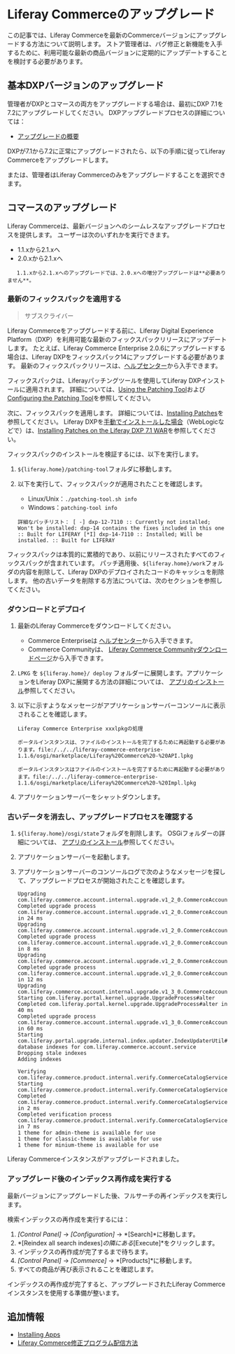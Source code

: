 # Liferay Commerceのアップグレード

この記事では、Liferay Commerceを最新のCommerceバージョンにアップグレードする方法について説明します。 ストア管理者は、バグ修正と新機能を入手するために、利用可能な最新の商品バージョンに定期的にアップデートすることを検討する必要があります。

## 基本DXPバージョンのアップグレード

管理者がDXPとコマースの両方をアップグレードする場合は、最初にDXP 7.1を7.2にアップグレードしてください。 DXPアップグレードプロセスの詳細については：

  - [アップグレードの概要](https://learn.liferay.com/dxp/7.x/en/installation-and-upgrades/upgrading-liferay-dxp/upgrade-basics/upgrade-overview.html)

DXPが7.1から7.2に正常にアップグレードされたら、以下の手順に従ってLiferay Commerceをアップグレードします。

または、管理者はLiferay Commerceのみをアップグレードすることを選択できます。

## コマースのアップグレード

Liferay Commerceは、最新バージョンへのシームレスなアップグレードプロセスを提供します。 ユーザーは次のいずれかを実行できます。

  - 1.1.xから2.1.xへ
  - 2.0.xから2.1.xへ

<!-- end list -->

``` tip::
   1.1.xから2.1.xへのアップグレードでは、2.0.xへの増分アップグレードは**必要ありません**。
```

### 最新のフィックスパックを適用する

> サブスクライバー

Liferay Commerceをアップグレードする前に、Liferay Digital Experience Platform（DXP）を利用可能な最新のフィックスパックリリースにアップデートします。 たとえば、Liferay Commerce Enterprise 2.0.6にアップグレードする場合は、Liferay DXPをフィックスパック14にアップグレードする必要があります。 最新のフィックスパックリリースは、[ヘルプセンター](https://customer.liferay.com/downloads)から入手できます。

フィックスパックは、Liferayパッチングツールを使用してLiferay DXPインストールに適用されます。 詳細については、[Using the Patching Tool](https://help.liferay.com/hc/articles/360018176551-Using-the-Patching-Tool)および[Configuring the Patching Tool](https://help.liferay.com/hc/articles/360018176611-Configuring-the-Patching-Tool)を参照してください。

次に、フィックスパックを適用します。 詳細については、[Installing Patches](https://help.liferay.com/hc/en-us/articles/360028810512-Installing-Patches)を参照してください。 Liferay DXPを[手動でインストールした場合](https://help.liferay.com/hc/articles/360017896672-Installing-Liferay-DXP-Manually-)（WebLogicなどで）は、[Installing Patches on the Liferay DXP 7.1 WAR](https://help.liferay.com/hc/articles/360018176651-Installing-patches-on-the-Liferay-DXP-7-1-WAR)を参照してください。

フィックスパックのインストールを検証するには、以下を実行します。

1.  `${liferay.home}/patching-tool`フォルダに移動します。

2.  以下を実行して、フィックスパックが適用されたことを確認します。

      - Linux/Unix：`./patching-tool.sh info`
      - Windows：`patching-tool info`
    
    <!-- end list -->
    
        詳細なパッチリスト： [ -] dxp-12-7110 :: Currently not installed; Won't be installed: dxp-14 contains the fixes included in this one :: Built for LIFERAY [*I] dxp-14-7110 :: Installed; Will be installed. :: Built for LIFERAY

フィックスパックは本質的に累積的であり、以前にリリースされたすべてのフィックスパックが含まれています。 パッチ適用後、`${liferay.home}/work`フォルダの内容を削除して、Liferay DXPのデプロイされたコードのキャッシュを削除します。 他の古いデータを削除する方法については、次のセクションを参照してください。

### ダウンロードとデプロイ

1.  最新のLiferay Commerceをダウンロードしてください。

      - Commerce Enterpriseは [ヘルプセンター](https://customer.liferay.com/downloads?p_p_id=com_liferay_osb_customer_downloads_display_web_DownloadsDisplayPortlet&_com_liferay_osb_customer_downloads_display_web_DownloadsDisplayPortlet_productAssetCategoryId=118190997&_com_liferay_osb_customer_downloads_display_web_DownloadsDisplayPortlet_fileTypeAssetCategoryId=118191001)から入手できます。
      - Commerce Communityは、 [Liferay Commerce Communityダウンロードページ](https://www.liferay.com/downloads-community)から入手できます。

2.  `LPKG` を `${liferay.home}/ deploy` フォルダーに展開します。アプリケーションをLiferay DXPに展開する方法の詳細については、 [アプリのインストール](https://learn.liferay.com/dxp/7.x/en/system-administration/installing-and-managing-apps/installing-apps.html)参照してください。

3.  以下に示すようなメッセージがアプリケーションサーバーコンソールに表示されることを確認します。

        Liferay Commerce Enterprise xxxlpkgの処理

        ポータルインスタンスは、ファイルのインストールを完了するために再起動する必要があります。file:/../../liferay-commerce-enterprise-1.1.6/osgi/marketplace/Liferay%20Commerce%20-%20API.lpkg

        ポータルインスタンスはファイルのインストールを完了するために再起動する必要があります。file:/../../liferay-commerce-enterprise-1.1.6/osgi/marketplace/Liferay%20Commerce%20-%20Impl.lpkg

4.  アプリケーションサーバーをシャットダウンします。

### 古いデータを消去し、アップグレードプロセスを確認する

1.  `${liferay.home}/osgi/state`フォルダを削除します。 OSGiフォルダーの詳細については、 [アプリのインストール](https://learn.liferay.com/dxp/7.x/en/system-administration/installing-and-managing-apps/installing-apps.html)参照してください。

2.  アプリケーションサーバーを起動します。

3.  アプリケーションサーバーのコンソールログで次のようなメッセージを探して、アップグレードプロセスが開始されたことを確認します。
   
        Upgrading com.liferay.commerce.account.internal.upgrade.v1_2_0.CommerceAccountGroupCommerceAccountRelUpgradeProcess
        Completed upgrade process com.liferay.commerce.account.internal.upgrade.v1_2_0.CommerceAccountGroupCommerceAccountRelUpgradeProcess in 24 ms
        Upgrading com.liferay.commerce.account.internal.upgrade.v1_2_0.CommerceAccountGroupRelUpgradeProcess
        Completed upgrade process com.liferay.commerce.account.internal.upgrade.v1_2_0.CommerceAccountGroupRelUpgradeProcess in 8 ms
        Upgrading com.liferay.commerce.account.internal.upgrade.v1_2_0.CommerceAccountGroupUpgradeProcess
        Completed upgrade process com.liferay.commerce.account.internal.upgrade.v1_2_0.CommerceAccountGroupUpgradeProcess in 12 ms
        Upgrading com.liferay.commerce.account.internal.upgrade.v1_3_0.CommerceAccountNameUpgradeProcess
        Starting com.liferay.portal.kernel.upgrade.UpgradeProcess#alter
        Completed com.liferay.portal.kernel.upgrade.UpgradeProcess#alter in 40 ms
        Completed upgrade process com.liferay.commerce.account.internal.upgrade.v1_3_0.CommerceAccountNameUpgradeProcess in 60 ms
        Starting com.liferay.portal.upgrade.internal.index.updater.IndexUpdaterUtil#updateIndexes#Updating database indexes for com.liferay.commerce.account.service
        Dropping stale indexes
        Adding indexes
       
        Verifying com.liferay.commerce.product.internal.verify.CommerceCatalogServiceVerifyProcess
        Starting com.liferay.commerce.product.internal.verify.CommerceCatalogServiceVerifyProcess#verifyMasterCommerceCatalog
        Completed com.liferay.commerce.product.internal.verify.CommerceCatalogServiceVerifyProcess#verifyMasterCommerceCatalog in 2 ms
        Completed verification process com.liferay.commerce.product.internal.verify.CommerceCatalogServiceVerifyProcess in 7 ms
        1 theme for admin-theme is available for use
        1 theme for classic-theme is available for use
        1 theme for minium-theme is available for use

Liferay Commerceインスタンスがアップグレードされました。

### アップグレード後のインデックス再作成を実行する

最新バージョンにアップグレードした後、フルサーチの再インデックスを実行します。

検索インデックスの再作成を実行するには：

1.  *[Control Panel]* → *[Configuration]* → *[Search]*に移動します。
2.  *[Reindex all search indexes]*の隣にある*[Execute]*をクリックします。
3.  インデックスの再作成が完了するまで待ちます。
4.  *[Control Panel]* → *[Commerce]* → *[Products]*に移動します。
5.  すべての商品が再び表示されることを確認します。

インデックスの再作成が完了すると、アップグレードされたLiferay Commerceインスタンスを使用する準備が整います。

## 追加情報

  - [Installing Apps](https://learn.liferay.com/dxp/7.x/en/system-administration/installing-and-managing-apps/installing-apps.html)
  - [Liferay Commerce修正プログラム配信方法](../get-help/commerce-enterprise-support/liferay-commerce-fix-delivery-method.md)

